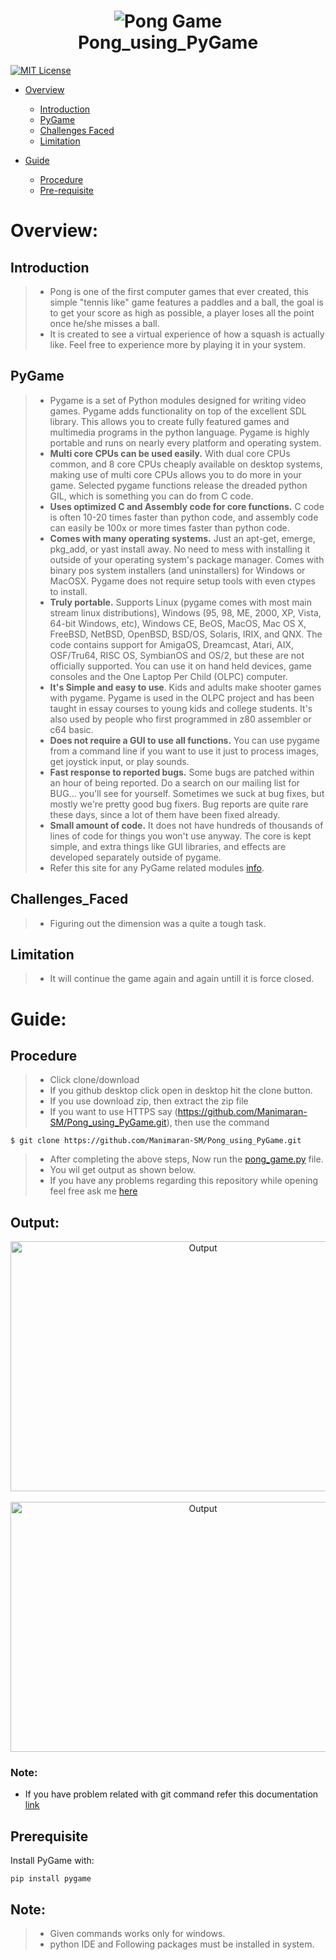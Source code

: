 <h1 align="center">
  <img src="https://images-na.ssl-images-amazon.com/images/I/31jcGTByM7L._SY355_.png" alt="Pong Game"><br>
  Pong_using_PyGame
</h1>

[![MIT License](https://img.shields.io/badge/license-MIT-blue.svg?style=flat)](https://github.com/Manimaran-SM/Pong_using_PyGame/blob/master/LICENSE)

* [Overview](#Overview)
   * [Introduction](#Introduction)
   * [PyGame](#PyGame)
   * [Challenges Faced](#Challenges_Faced)
   * [Limitation](#Limitation)
   
* [Guide](#Guide)
  * [Procedure](#Procedure)
  * [Pre-requisite](#Prerequisite)


# Overview:
## Introduction
>* Pong is one of the first computer games that ever created, this simple "tennis like" game features a paddles and a ball, 
the goal is to get your score as high as possible, a player loses all the point once he/she misses a ball.
>* It is created to see a virtual experience of how a squash is actually like. Feel free to experience more by playing it 
in your system.


## PyGame
>* Pygame is a set of Python modules designed for writing video games. Pygame adds functionality on top of the excellent SDL library. This allows you to create fully featured games and multimedia programs in the python language.
Pygame is highly portable and runs on nearly every platform and operating system.
>* <b>Multi core CPUs can be used easily.</b> With dual core CPUs common, and 8 core CPUs cheaply available on desktop systems, making use of multi core CPUs allows you to do more in your game. Selected pygame functions release the dreaded python GIL, which is something you can do from C code.
>* <b>Uses optimized C and Assembly code for core functions.</b> C code is often 10-20 times faster than python code, and assembly code can easily be 100x or more times faster than python code.
>* <b>Comes with many operating systems.</b> Just an apt-get, emerge, pkg_add, or yast install away. No need to mess with installing it outside of your operating system's package manager. Comes with binary pos system installers (and uninstallers) for Windows or MacOSX. Pygame does not require setup tools with even ctypes to install.
>* <b>Truly portable.</b> Supports Linux (pygame comes with most main stream linux distributions), Windows (95, 98, ME, 2000, XP, Vista, 64-bit Windows, etc), Windows CE, BeOS, MacOS, Mac OS X, FreeBSD, NetBSD, OpenBSD, BSD/OS, Solaris, IRIX, and QNX. The code contains support for AmigaOS, Dreamcast, Atari, AIX, OSF/Tru64, RISC OS, SymbianOS and OS/2, but these are not officially supported. You can use it on hand held devices, game consoles and the One Laptop Per Child (OLPC) computer.
>* <b>It's Simple and easy to use</b>. Kids and adults make shooter games with pygame. Pygame is used in the OLPC project and has been taught in essay courses to young kids and college students. It's also used by people who first programmed in z80 assembler or c64 basic.
>* <b>Does not require a GUI to use all functions.</b> You can use pygame from a command line if you want to use it just to process images, get joystick input, or play sounds.
>* <b>Fast response to reported bugs.</b> Some bugs are patched within an hour of being reported. Do a search on our mailing list for BUG... you'll see for yourself. Sometimes we suck at bug fixes, but mostly we're pretty good bug fixers. Bug reports are quite rare these days, since a lot of them have been fixed already.
>* <b>Small amount of code.</b> It does not have hundreds of thousands of lines of code for things you won't use anyway. The core is kept simple, and extra things like GUI libraries, and effects are developed separately outside of pygame.
>* Refer this site for any PyGame related modules [info](https://devdocs.io/pygame/).

## Challenges_Faced
>* Figuring out the dimension was a quite a tough task. 

## Limitation
>* It will continue the game again and again untill it is force closed.

# Guide:
## Procedure
>* Click clone/download
>* If you github desktop click open in desktop hit the clone button. 
>* If you use download zip, then extract the zip file  
>* If you want to use HTTPS say (https://github.com/Manimaran-SM/Pong_using_PyGame.git), then use the command
``` 
$ git clone https://github.com/Manimaran-SM/Pong_using_PyGame.git
```
>* After completing the above steps, Now run the [pong_game.py](https://github.com/Manimaran-SM/Pong_using_PyGame/blob/master/pong.py) file. 
>* You wil get output as shown below.
>* If you have any problems regarding this repository while opening feel free ask me [here](https://github.com/Manimaran-SM/Pong_using_PyGame/issues/new)

## Output:
<p align="center">
  <img src="https://github.com/Manimaran-SM/Pong_using_PyGame/blob/master/output1.png" height="400" width="600" alt="Output">
  <br><br>
  <img src="https://github.com/Manimaran-SM/Pong_using_PyGame/blob/master/output.png" height="400" width="600" alt="Output">
</p>

### Note:
* If you have problem related with git command refer this documentation [link](https://git-scm.com/book/en/v2/Git-Basics-Getting-a-Git-Repository)

## Prerequisite
Install PyGame with:

```
pip install pygame
```
## Note:
>* Given commands works only for windows.
>* python IDE and Following packages must be installed in system.
    
